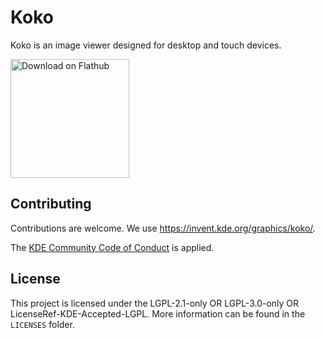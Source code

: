 <!--
SPDX-FileCopyrightText: 2020 Carl Schwan <carlschwan@kde.org>
SPDX-License-Identifier: CC0-1.0
-->
# Koko

Koko is an image viewer designed for desktop and touch devices.

<a href='https://flathub.org/apps/details/org.kde.koko'><img width='190px' alt='Download on Flathub' src='https://flathub.org/assets/badges/flathub-badge-i-en.png'/></a>

## Contributing

Contributions are welcome. We use https://invent.kde.org/graphics/koko/.

The [KDE Community Code of Conduct](https://kde.org/code-of-conduct) is applied.

## License

This project is licensed under the LGPL-2.1-only OR LGPL-3.0-only OR
LicenseRef-KDE-Accepted-LGPL. More information can be found in the
`LICENSES` folder.
